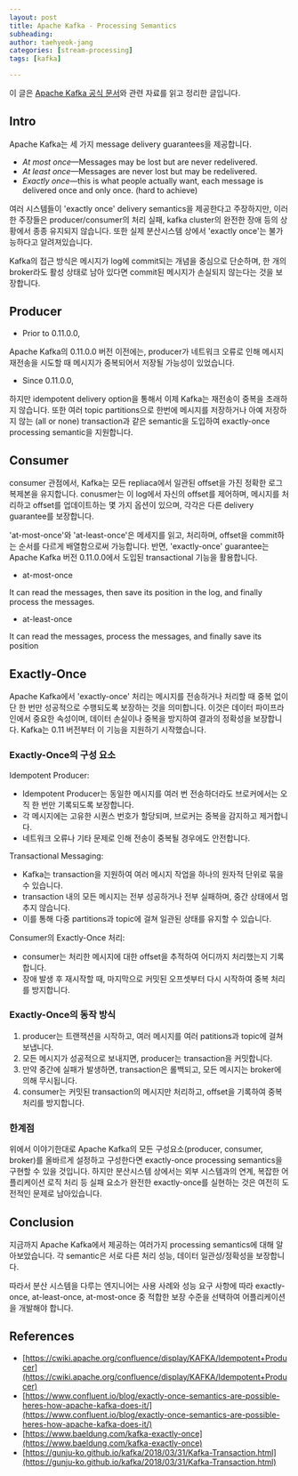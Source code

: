 ```yaml
---
layout: post
title: Apache Kafka - Processing Semantics
subheading: 
author: taehyeok-jang
categories: [stream-processing]
tags: [kafka]

---
```




이 글은 [Apache Kafka 공식 문서](https://kafka.apache.org/documentation/#semantics)와 관련 자료를 읽고 정리한 글입니다.



## Intro

Apache Kafka는 세 가지 message delivery guarantees을 제공합니다.

- *At most once*—Messages may be lost but are never redelivered.
- *At least once*—Messages are never lost but may be redelivered.
- *Exactly once*—this is what people actually want, each message is delivered once and only once. (hard to achieve)

여러 시스템들이 'exactly once' delivery semantics을 제공한다고 주장하지만, 이러한 주장들은 producer/consumer의 처리 실패, kafka cluster의 완전한 장애 등의 상황에서 종종 유지되지 않습니다. 또한 실제 분산시스템 상에서 'exactly once'는 불가능하다고 알려져있습니다. 

Kafka의 접근 방식은 메시지가 log에 commit되는 개념을 중심으로 단순하며, 한 개의 broker라도 활성 상태로 남아 있다면 commit된 메시지가 손실되지 않는다는 것을 보장합니다.



## Producer

- Prior to 0.11.0.0,

Apache Kafka의 0.11.0.0 버전 이전에는, producer가 네트워크 오류로 인해 메시지 재전송을 시도할 때 메시지가 중복되어서 저장될 가능성이 있었습니다. 

- Since 0.11.0.0,

하지만 idempotent delivery option을 통해서 이제 Kafka는 재전송이 중복을 초래하지 않습니다. 또한 여러 topic partitions으로 한번에 메시지를 저장하거나 아예 저장하지 않는 (all or none) transaction과 같은 semantic을 도입하여 exactly-once processing semantic을 지원합니다.



## Consumer

consumer 관점에서, Kafka는 모든 repliaca에서 일관된 offset을 가진 정확한 로그 복제본을 유지합니다. conusmer는 이 log에서 자신의 offset를 제어하며, 메시지를 처리하고 offset를 업데이트하는 몇 가지 옵션이 있으며, 각각은 다른 delivery guarantee를 보장합니다.

'at-most-once'와 'at-least-once'은 메세지를 읽고, 처리하며, offset을 commit하는 순서를 다르게 배열함으로써 가능합니다. 반면, 'exactly-once' guarantee는 Apache Kafka 버전 0.11.0.0에서 도입된 transactional 기능을 활용합니다.

- at-most-once

It can read the messages, then save its position in the log, and finally process the messages.

- at-least-once

It can read the messages, process the messages, and finally save its position



## Exactly-Once

Apache Kafka에서 'exactly-once' 처리는 메시지를 전송하거나 처리할 때 중복 없이 단 한 번만 성공적으로 수행되도록 보장하는 것을 의미합니다. 이것은 데이터 파이프라인에서 중요한 속성이며, 데이터 손실이나 중복을 방지하여 결과의 정확성을 보장합니다. Kafka는 0.11 버전부터 이 기능을 지원하기 시작했습니다.

### Exactly-Once의 구성 요소

Idempotent Producer:

- Idempotent Producer는 동일한 메시지를 여러 번 전송하더라도 브로커에서는 오직 한 번만 기록되도록 보장합니다.
- 각 메시지에는 고유한 시퀀스 번호가 할당되며, 브로커는 중복을 감지하고 제거합니다.
- 네트워크 오류나 기타 문제로 인해 전송이 중복될 경우에도 안전합니다.

Transactional Messaging:

- Kafka는 transaction을 지원하여 여러 메시지 작업을 하나의 원자적 단위로 묶을 수 있습니다.
- transaction 내의 모든 메시지는 전부 성공하거나 전부 실패하며, 중간 상태에서 멈추지 않습니다.
- 이를 통해 다중 partitions과 topic에 걸쳐 일관된 상태를 유지할 수 있습니다.

Consumer의 Exactly-Once 처리:

- consumer는 처리한 메시지에 대한 offset을 추적하여 어디까지 처리했는지 기록합니다.
- 장애 발생 후 재시작할 때, 마지막으로 커밋된 오프셋부터 다시 시작하여 중복 처리를 방지합니다.



### Exactly-Once의 동작 방식

1. producer는 트랜잭션을 시작하고, 여러 메시지를 여러 patitions과 topic에 걸쳐 보냅니다.
2. 모든 메시지가 성공적으로 보내지면, producer는 transaction을 커밋합니다.
3. 만약 중간에 실패가 발생하면, transaction은 롤백되고, 모든 메시지는 broker에 의해 무시됩니다.
4. consumer는 커밋된 transaction의 메시지만 처리하고, offset을 기록하여 중복 처리를 방지합니다.



### 한계점

위에서 이야기한대로 Apache Kafka의 모든 구성요소(producer, consumer, broker)를 올바르게 설정하고 구성한다면 exactly-once processing semantics을 구현할 수 있을 것입니다. 하지만 분산시스템 상에서는 외부 시스템과의 연계, 복잡한 어플리케이션 로직 처리 등 실패 요소가 완전한 exactly-once를 실현하는 것은 여전히 도전적인 문제로 남아있습니다. 



## Conclusion 

지금까지 Apache Kafka에서 제공하는 여러가지 processing semantics에 대해 알아보았습니다. 각 semantic은 서로 다른 처리 성능, 데이터 일관성/정확성을 보장합니다.

따라서 분산 시스템을 다루는 엔지니어는 사용 사례와 성능 요구 사항에 따라 exactly-once, at-least-once, at-most-once 중 적합한 보장 수준을 선택하여 어플리케이션을 개발해야 합니다. 





## References 

- [https://cwiki.apache.org/confluence/display/KAFKA/Idempotent+Producer](https://cwiki.apache.org/confluence/display/KAFKA/Idempotent+Producer)
- [https://www.confluent.io/blog/exactly-once-semantics-are-possible-heres-how-apache-kafka-does-it/](https://www.confluent.io/blog/exactly-once-semantics-are-possible-heres-how-apache-kafka-does-it/)
- [https://www.baeldung.com/kafka-exactly-once](https://www.baeldung.com/kafka-exactly-once)
- [https://gunju-ko.github.io/kafka/2018/03/31/Kafka-Transaction.html](https://gunju-ko.github.io/kafka/2018/03/31/Kafka-Transaction.html)